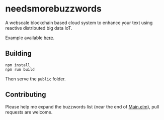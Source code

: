 # needsmorebuzzwords

A webscale blockchain based cloud system to enhance your text using reactive distributed big data IoT.

Example available [here](https://needsmorebuzzwords.rbino.com).

## Building
```
npm install
npm run build
```

Then serve the `public` folder.

## Contributing

Please help me expand the buzzwords list (near the end of [Main.elm](https://github.com/rbino/needsmorebuzzwords/blob/master/app/elm/Main.elm)), pull requests are welcome.
